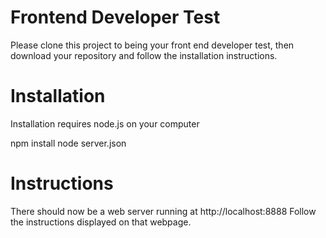 
# Frontend Developer Test

Please clone this project to being your front end developer test, then download your repository and follow the installation instructions.

# Installation
Installation requires node.js on your computer

npm install
node server.json

# Instructions
There should now be a web server running at http://localhost:8888
Follow the instructions displayed on that webpage.
